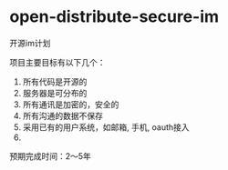 # open-distribute-secure-im

开源im计划

项目主要目标有以下几个：
1. 所有代码是开源的
2. 服务器是可分布的
3. 所有通讯是加密的，安全的
4. 所有沟通的数据不保存
5. 采用已有的用户系统，如邮箱, 手机, oauth接入
6. 

预期完成时间：2〜5年
